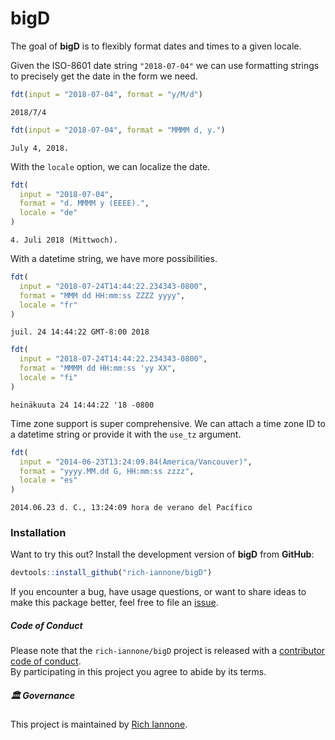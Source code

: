 # bigD

The goal of **bigD** is to flexibly format dates and times to a given locale.

Given the ISO-8601 date string `"2018-07-04"` we can use formatting strings to precisely get the date in the form we need.

``` r
fdt(input = "2018-07-04", format = "y/M/d")
```
```
2018/7/4
```


``` r
fdt(input = "2018-07-04", format = "MMMM d, y.")
```
```
July 4, 2018.
```

With the `locale` option, we can localize the date.

``` r
fdt(
  input = "2018-07-04",
  format = "d. MMMM y (EEEE).",
  locale = "de"
)
```
```
4. Juli 2018 (Mittwoch).
```

With a datetime string, we have more possibilities.

``` r
fdt(
  input = "2018-07-24T14:44:22.234343-0800",
  format = "MMM dd HH:mm:ss ZZZZ yyyy",
  locale = "fr"
)
```
```
juil. 24 14:44:22 GMT-8:00 2018
```

``` r
fdt(
  input = "2018-07-24T14:44:22.234343-0800",
  format = "MMMM dd HH:mm:ss 'yy XX",
  locale = "fi"
)
```
```
heinäkuuta 24 14:44:22 '18 -0800
```

Time zone support is super comprehensive. We can attach a time zone ID to a datetime string or provide it with the `use_tz` argument.

``` r
fdt(
  input = "2014-06-23T13:24:09.84(America/Vancouver)",
  format = "yyyy.MM.dd G, HH:mm:ss zzzz",
  locale = "es"
)
```
```
2014.06.23 d. C., 13:24:09 hora de verano del Pacífico
```

### Installation

Want to try this out? Install the development version of **bigD** from **GitHub**:

```r
devtools::install_github("rich-iannone/bigD")
```

If you encounter a bug, have usage questions, or want to share ideas to make this package better, feel free to file an [issue](https://github.com/rich-iannone/bigD/issues).

##### Code of Conduct

Please note that the `rich-iannone/bigD` project is released with a [contributor code of conduct](https://www.contributor-covenant.org/version/2/0/code_of_conduct/).<br>By participating in this project you agree to abide by its terms.

##### 🏛️ Governance

This project is maintained by [Rich Iannone](https://github.com/rich-iannone).
